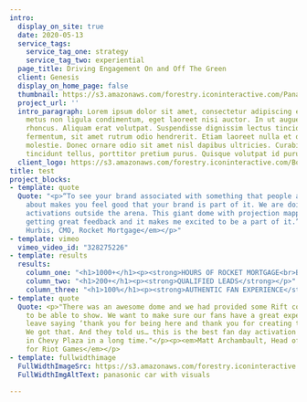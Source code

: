 ```yaml
---
intro:
  display_on_site: true
  date: 2020-05-13
  service_tags:
    service_tag_one: strategy
    service_tag_two: experiential
  page_title: Driving Engagement On and Off The Green
  client: Genesis
  display_on_home_page: false
  thumbnail: https://s3.amazonaws.com/forestry.iconinteractive.com/Panasonic.007.jpeg
  project_url: ''
  intro_paragraph: Lorem ipsum dolor sit amet, consectetur adipiscing elit. Nunc posuere
    metus non ligula condimentum, eget laoreet nisi auctor. In ut augue a mauris tempus
    rhoncus. Aliquam erat volutpat. Suspendisse dignissim lectus tincidunt tortor
    fermentum, sit amet rutrum odio hendrerit. Etiam laoreet nulla et diam sollicitudin
    molestie. Donec ornare odio sit amet nisl dapibus ultricies. Curabitur dignissim
    tincidunt tellus, porttitor pretium purus. Quisque volutpat id purus dapibus tempus.
  client_logo: https://s3.amazonaws.com/forestry.iconinteractive.com/Bose.png
title: test
project_blocks:
- template: quote
  Quote: "<p>“To see your brand associated with something that people are so excited
    about makes you feel good that your brand is part of it. We are doing really amazing
    activations outside the arena. This giant dome with projection mapping. We are
    getting great feedback and it makes me excited to be a part of it.”</p><p><em>Casey
    Hurbis, CMO, Rocket Mortgage</em></p>"
- template: vimeo
  vimeo_video_id: "328275226"
- template: results
  results:
    column_one: "<h1>1000+</h1><p><strong>HOURS OF ROCKET MORTGAGE<br>BRANDED CONTENT</strong></p>"
    column_two: "<h1>200+</h1><p><strong>QUALIFIED LEADS</strong></p>"
    column_three: "<h1>100%</h1><p><strong>AUTHENTIC FAN EXPERIENCE</strong></p>"
- template: quote
  Quote: <p>"There was an awesome dome and we had provided some Rift content for them
    to be able to show. We want to make sure our fans have a great experience and
    leave saying ‘thank you for being here and thank you for creating this experience.’
    We got that. And they told us… this is the best fan day activation we have seen
    in Chevy Plaza in a long time."</p><p><em>Matt Archambault, Head of NA Partnerships
    for Riot Games</em></p>
- template: fullwidthimage
  FullWidthImageSrc: https://s3.amazonaws.com/forestry.iconinteractive.com/Panasonic.007.jpeg
  FullWidthImgAltText: panasonic car with visuals

---
```

